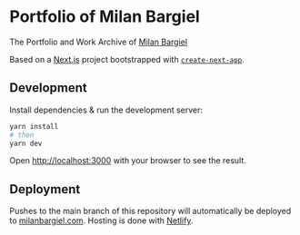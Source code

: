 # Portfolio of Milan Bargiel

The Portfolio and Work Archive of [Milan Bargiel](https://www.milanbargiel.com)

Based on a [Next.js](https://nextjs.org/) project bootstrapped with [`create-next-app`](https://github.com/vercel/next.js/tree/canary/packages/create-next-app).

## Development

Install dependencies & run the development server:

```bash
yarn install
# then
yarn dev
```

Open [http://localhost:3000](http://localhost:3000) with your browser to see the result.

## Deployment

Pushes to the main branch of this repository will automatically be deployed to [milanbargiel.com](https://www.milanbargiel.com).
Hosting is done with [Netlify](https://www.netlify.com).
